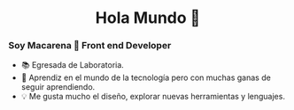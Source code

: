 <h1 align="center"> Hola Mundo 👋 </h1>

### Soy Macarena 🌻 Front end Developer

- 📚 Egresada de Laboratoria.
- 🌱 Aprendiz en el mundo de la tecnología pero con muchas ganas de seguir aprendiendo.
- 💡 Me gusta mucho el diseño, explorar nuevas herramientas y lenguajes.




